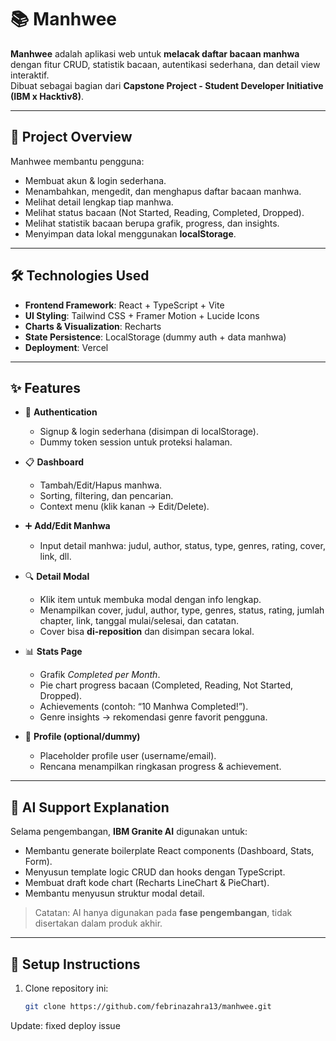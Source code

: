# 📚 Manhwee

**Manhwee** adalah aplikasi web untuk **melacak daftar bacaan manhwa** dengan fitur CRUD, statistik bacaan, autentikasi sederhana, dan detail view interaktif.  
Dibuat sebagai bagian dari **Capstone Project - Student Developer Initiative (IBM x Hacktiv8)**.

---

## 🚀 Project Overview
Manhwee membantu pengguna:
- Membuat akun & login sederhana.
- Menambahkan, mengedit, dan menghapus daftar bacaan manhwa.
- Melihat detail lengkap tiap manhwa.
- Melihat status bacaan (Not Started, Reading, Completed, Dropped).
- Melihat statistik bacaan berupa grafik, progress, dan insights.
- Menyimpan data lokal menggunakan **localStorage**.

---

## 🛠️ Technologies Used
- **Frontend Framework**: React + TypeScript + Vite  
- **UI Styling**: Tailwind CSS + Framer Motion + Lucide Icons  
- **Charts & Visualization**: Recharts  
- **State Persistence**: LocalStorage (dummy auth + data manhwa)  
- **Deployment**: Vercel  

---

## ✨ Features
- 🔑 **Authentication**  
  - Signup & login sederhana (disimpan di localStorage).  
  - Dummy token session untuk proteksi halaman.

- 📋 **Dashboard**  
  - Tambah/Edit/Hapus manhwa.  
  - Sorting, filtering, dan pencarian.  
  - Context menu (klik kanan → Edit/Delete).  

- ➕ **Add/Edit Manhwa**  
  - Input detail manhwa: judul, author, status, type, genres, rating, cover, link, dll.  

- 🔍 **Detail Modal**  
  - Klik item untuk membuka modal dengan info lengkap.  
  - Menampilkan cover, judul, author, type, genres, status, rating, jumlah chapter, link, tanggal mulai/selesai, dan catatan.  
  - Cover bisa **di-reposition** dan disimpan secara lokal.  

- 📊 **Stats Page**  
  - Grafik *Completed per Month*.  
  - Pie chart progress bacaan (Completed, Reading, Not Started, Dropped).  
  - Achievements (contoh: “10 Manhwa Completed!”).  
  - Genre insights → rekomendasi genre favorit pengguna.

- 👤 **Profile (optional/dummy)**  
  - Placeholder profile user (username/email).  
  - Rencana menampilkan ringkasan progress & achievement.  

---

## 🤖 AI Support Explanation
Selama pengembangan, **IBM Granite AI** digunakan untuk:
- Membantu generate boilerplate React components (Dashboard, Stats, Form).  
- Menyusun template logic CRUD dan hooks dengan TypeScript.  
- Membuat draft kode chart (Recharts LineChart & PieChart).  
- Membantu menyusun struktur modal detail.  

> Catatan: AI hanya digunakan pada **fase pengembangan**, tidak disertakan dalam produk akhir.

---

## 📂 Setup Instructions
1. Clone repository ini:
   ```bash
   git clone https://github.com/febrinazahra13/manhwee.git

Update: fixed deploy issue